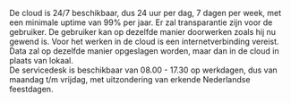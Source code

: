 De cloud is 24/7 beschikbaar, dus 24 uur per dag, 7 dagen per week, met een minimale uptime van 99% per jaar.
Er zal transparantie zijn voor de gebruiker. De gebruiker kan op dezelfde manier doorwerken zoals hij nu gewend is.
Voor het werken in de cloud is een internetverbinding vereist. Data zal op dezelfde manier opgeslagen worden, maar dan in de cloud in plaats van lokaal.
<br>
De servicedesk is beschikbaar van 08.00 - 17.30 op werkdagen, dus van maandag t/m vrijdag, met uitzondering van erkende Nederlandse feestdagen.